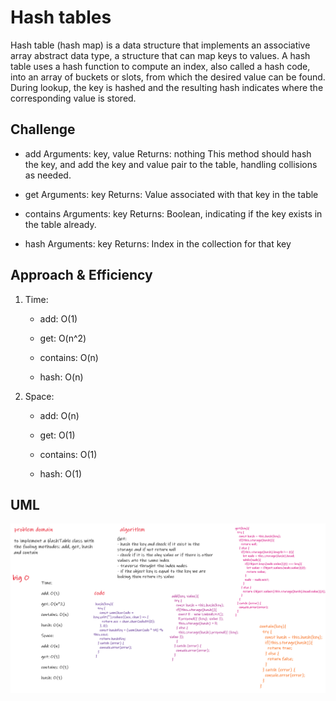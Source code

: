# Hash tables
>
Hash table (hash map) is a data structure that implements an associative array abstract data type, a structure that can map keys to values. A hash table uses a hash function to compute an index, also called a hash code, into an array of buckets or slots, from which the desired value can be found. During lookup, the key is hashed and the resulting hash indicates where the corresponding value is stored.

## Challenge

* add Arguments: key, value Returns: nothing This method should hash the key, and add the key and value pair to the table, handling collisions as needed.

* get Arguments: key Returns: Value associated with that key in the table

* contains Arguments: key Returns: Boolean, indicating if the key exists in the table already.

* hash Arguments: key Returns: Index in the collection for that key

## Approach & Efficiency

1. Time:

    * add: O(1)

    * get: O(n^2)

    * contains: O(n)

    * hash: O(n)

2. Space:

    * add: O(n)

    * get: O(1)

    * contains: O(1)

    * hash: O(1)

## UML

![hash](./hash.png)

